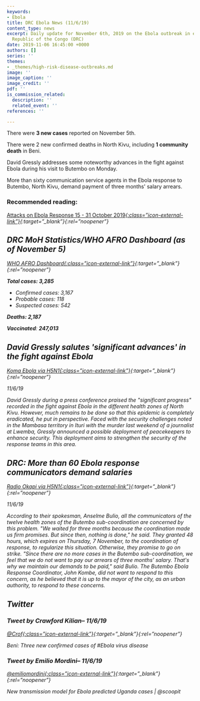 ```yaml
---
keywords:
- Ebola
title: DRC Ebola News (11/6/19)
content_type: news
excerpt: Daily update for November 6th, 2019 on the Ebola outbreak in eastern Democratic
  Republic of the Congo (DRC)
date: 2019-11-06 16:45:00 +0000
authors: []
series: ''
themes:
- _themes/high-risk-disease-outbreaks.md
image: ''
image_caption: ''
image_credit: ''
pdf: ''
is_commission_related:
  description: ''
  related_event: ''
references: ''

---
```

There were **3 new cases** reported on November 5th.

There were 2 new confirmed deaths in North Kivu, including **1 community death** in Beni.

David Gressly addresses some noteworthy advances in the fight against Ebola during his visit to Butembo on Monday.

More than sixty communication service agents in the Ebola response to Butembo, North Kivu, demand payment of three months' salary arrears.

### Recommended reading: 

[Attacks on Ebola Response 15 - 31 October 2019<i/>{:class=”icon-external-link”}](http://insecurityinsight.org/wp-content/uploads/2019/11/EN-15-31-October-2019-Information-Alert-Attacks-on-Ebola-Response.pdf){:target=”_blank”}{:rel=”noopener”}

## DRC MoH Statistics/WHO AFRO Dashboard (as of November 5)

[WHO AFRO Dashboard<i/>{:class=”icon-external-link”}](https://who.maps.arcgis.com/apps/opsdashboard/index.html#/e70c3804f6044652bc37cce7d8fcef6c){:target=”_blank”}{:rel=”noopener”}

**Total cases: 3,285** 

* Confirmed cases: 3,167
* Probable cases: 118
* Suspected cases: 542

**Deaths: 2,187**

**Vaccinated**: **247,013**

## David Gressly salutes 'significant advances' in the fight against Ebola

[_Koma Ebola via H5N1_<i/>{:class=”icon-external-link”}](https://crofsblogs.typepad.com/h5n1/2019/11/david-gressly-salutes-significant-advances-in-the-fight-against-ebola.html){:target=”_blank”}{:rel=”noopener”}

_11/6/19_

David Gressly during a press conference praised the "significant progress" recorded in the fight against Ebola in the different health zones of North Kivu. However, much remains to be done so that this epidemic is completely eradicated, he put in perspective. Faced with the security challenges noted in the Mambasa territory in Ituri with the murder last weekend of a journalist at Lwemba, Gressly announced a possible deployment of peacekeepers to enhance security. This deployment aims to strengthen the security of the response teams in this area.

## DRC: More than 60 Ebola response communicators demand salaries

[_Radio Okapi via H5N1_<i/>{:class=”icon-external-link”}](https://crofsblogs.typepad.com/h5n1/2019/11/drc-more-than-60-ebola-response-communicators-demand-salaries.html){:target=”_blank”}{:rel=”noopener”}

_11/6/19_

According to their spokesman, Anselme Bulio, all the communicators of the twelve health zones of the Butembo sub-coordination are concerned by this problem. "We waited for three months because the coordination made us firm promises. But since then, nothing is done," he said. They granted 48 hours, which expires on Thursday, 7 November, to the coordination of response, to regularize this situation. Otherwise, they promise to go on strike. "Since there are no more cases in the Butembo sub-coordination, we feel that we do not want to pay our arrears of three months’ salary. That's why we maintain our demands to be paid," said Bulio. The Butembo Ebola Response Coordinator, John Kombe, did not want to respond to this concern, as he believed that it is up to the mayor of the city, as an urban authority, to respond to these concerns.

## Twitter

### Tweet by Crawford Kilian– 11/6/19

[@Crof<i/>{:class=”icon-external-link”}](https://twitter.com/Crof/status/1192116854862442496){:target=”_blank”}{:rel=”noopener”}

Beni: Three new confirmed cases of #Ebola virus disease

### Tweet by Emilio Mordini– 11/6/19

[@emiliomordini<i/>{:class=”icon-external-link”}](https://twitter.com/emiliomordini/status/1192116481175302144){:target=”_blank”}{:rel=”noopener”}

‏New transmission model for Ebola predicted Uganda cases | @scoopit